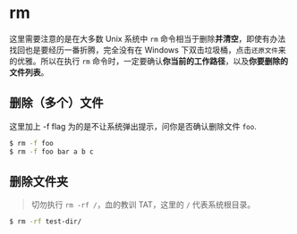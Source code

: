 # rm

这里需要注意的是在大多数 Unix 系统中 `rm` 命令相当于删除**并清空**，即使有办法找回也是要经历一番折腾，完全没有在 Windows 下双击垃圾桶，点击`还原文件`来的优雅。所以在执行 `rm` 命令时，一定要确认**你当前的工作路径**，以及**你要删除的文件列表**。

## 删除（多个）文件

这里加上 -f flag 为的是不让系统弹出提示，问你是否确认删除文件 `foo`. 

```bash
$ rm -f foo
$ rm -f foo bar a b c
```

## 删除文件夹

> 切勿执行 `rm -rf /`，血的教训 TAT，这里的 `/` 代表系统根目录。

```bash
$ rm -rf test-dir/
```